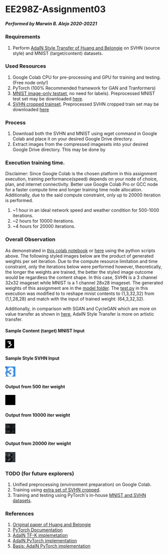 # EE298Z-Assignment03
##### Performed by Marwin B. Alejo 2020-20221

### Requirements
1. Perform [AdaIN Style Transfer of Huang and Belongie](https://arxiv.org/abs/1703.06868) on SVHN (source style) and MNIST (target/content) datasets.

### Used Resources
1. Google Colab CPU for pre-processing and GPU for training and testing. (Free node only!)
2. PyTorch (100% Recommended framework for GAN and Tranformers)
3. [MNIST image-only testset](http://yann.lecun.com/exdb/mnist/t10k-images-idx3-ubyte.gz), no need for labels). Preprocessed MNIST test set may be downloaded [here](https://drive.google.com/drive/folders/11plhHR7DPpYEZGEHrg6Rc5h1hUM2Ipm9?usp=sharing).
4. [SVHN cropped trainset](http://ufldl.stanford.edu/housenumbers/train_32x32.mat). Preprocessed SVHN  cropped train set may be downloaded [here](https://drive.google.com/drive/folders/12h7VfLTQNhgzOaeux2OP0D4mM-f1MRIk?usp=sharing)

### Process
1. Download both the SVHN and MNIST using wget command in Google Colab and place it on your desired Google Drive directory.
2. Extract images from the compressed imagesets into your desired Google Drive directory. This may be done by 

### Execution training time.

Disclaimer: Since Google Colab is the chosen platform in this assignment execution, training performance(speed) depends on your node of choice, plan, and internet connectivity. Better use Google Colab Pro or GCC node for a faster compute time and longer training time node allocation. Additionally, due to the said  compute constraint, only up to 20000 iteration is performed.

1. ~1 hour in an ideal network speed and weather condition for 500-1000 iterations.<br>
2. ~2 hours for 10000 iterations. <br>
3. ~4 hours for 20000 iterations. <br>

### Overall Observation
As demonstrated in [this colab notebook](https://github.com/soymarwin/ee298z/blob/main/assignment03/EE298Z_Assignment03.ipynb) or [here](https://colab.research.google.com/drive/1pnHhlNW2IQ3TEJfo_rMdu1SWrDxu2gYu?usp=sharing) using the python scripts above. The following styled images below are the product of generated weights per set iteration. Due to the compute resource limitation and time constraint, only the iterations below were performed however, theoretically, the longer the weights are trained, the better the styled image outcome would be regardless the content shape. In this case, SVHN is a 3 channel 32x32 imageset while MNIST is a 1 channel 28x28 imageset. The generated weights of this assignment are in the [model folder](https://github.com/soymarwin/ee298z/blob/main/assignment03/model). The [test.py](https://github.com/soymarwin/ee298z/blob/main/assignment03/test.py) in this execution was modified to to reshape mnist contents to (1,3,32,32) from (1,1,28,28) and match with the input of trained weight: (64,3,32,32).

Additionally, in comparison with SGAN and CycleGAN which are more on value transfer as shown in [here](https://github.com/yunjey/mnist-svhn-transfer), AdaIN Style Transfer is more on artistic transfer.
<br>
#### Sample Content (target) MNIST Input
![sample_target.png](https://github.com/soymarwin/ee298z/blob/main/assignment03/sample_target.png)
<br>
#### Sample Style SVHN Input
![sample_style.png](https://github.com/soymarwin/ee298z/blob/main/assignment03/sample_style.png)
<br>
#### Output from 500 iter weight
![9999_stylized_09999_iter500.png](https://github.com/soymarwin/ee298z/blob/main/assignment03/styled_images/9999_stylized_09999_iter500.png)
<br>
#### Output from 10000 iter weight
![30_stylized_00003_iter10000.png](https://github.com/soymarwin/ee298z/blob/main/assignment03/styled_images/30_stylized_00003_iter10000.png)
<br>
#### Output from 20000 iter weight
![30_stylized_00003_iter20000.png](https://github.com/soymarwin/ee298z/blob/main/assignment03/styled_images/30_stylized_00003_iter20000.png)
<br>

### TODO (for future explorers)
1. Unified preprocessing (environment preparation) on Google Colab.
2. Training using [extra set of SVHN cropped](http://ufldl.stanford.edu/housenumbers/extra_32x32.mat). 
3. Training and testing using PyTorch's in-house [MNIST and SVHN datasets](https://pytorch.org/docs/stable/torchvision/datasets.html).

### References
1. [Original paper of Huang and Belongie](https://arxiv.org/abs/1703.06868)
2. [PyTorch Documentation](https://pytorch.org/docs/stable/index.html)
3. [AdaIN TF-K implemetation](https://github.com/ftokarev/tf-adain)
4. [AdaIN PyTorch implementation](https://github.com/naoto0804/pytorch-AdaIN)
5. [Basis: AdaIN PyTorch implementation](https://github.com/kukosmos/adain-pytorch-2019)